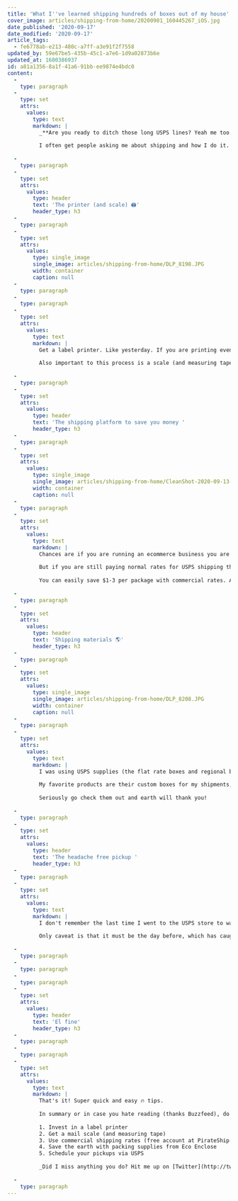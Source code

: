 ```yaml
---
title: 'What I''ve learned shipping hundreds of boxes out of my house'
cover_image: articles/shipping-from-home/20200901_160445267_iOS.jpg
date_published: '2020-09-17'
date_modified: '2020-09-17'
article_tags:
  - fe6778ab-e213-480c-a7ff-a3e91f2f7558
updated_by: 59e67be5-435b-45c1-a7e6-1d9a02873b6e
updated_at: 1600386937
id: a81a1356-8a1f-41a6-91bb-ee9874e4bdc0
content:
  -
    type: paragraph
  -
    type: set
    attrs:
      values:
        type: text
        markdown: |
          _**Are you ready to ditch those long USPS lines? Yeah me too.  I wish someone had told me these things years ago!**_
          
          I often get people asking me about shipping and how I do it. I'm not a super expert but I do ship dozens of packages most months with [Rainier Watch](http://rainierwatch.com), so here's my tips that have saved me money and time! 💰
          
  -
    type: paragraph
  -
    type: set
    attrs:
      values:
        type: header
        text: 'The printer (and scale) 🖨'
        header_type: h3
  -
    type: paragraph
  -
    type: set
    attrs:
      values:
        type: single_image
        single_image: articles/shipping-from-home/DLP_8198.JPG
        width: container
        caption: null
  -
    type: paragraph
  -
    type: paragraph
  -
    type: set
    attrs:
      values:
        type: text
        markdown: |
          Get a label printer. Like yesterday. If you are printing even several times a month I think it's a worthwhile investment. I have [this Rollo thermal printer](https://www.rollo.com/product/rollo-printer/) thanks to Rami ([check out his epic sock company!](https://www.ftgusocks.com/)) that I love. Because it's a thermal printer it doesn't use or ever need ink replaced. Woohoo! The Rollo is easy to setup and easy to use. Definitely worth the $200ish investment. 
          
          Also important to this process is a scale (and measuring tape) so you can calculate the exact size and weight of your packages. There's dozens of options on amazon, just search for "shipping or mail scale". Whatever shipping platform you use will ask for measurements and weight. Unless you are shipping pianos, anvils, or bricks a flat rate box generally isn't a cost effective approach.
          
  -
    type: paragraph
  -
    type: set
    attrs:
      values:
        type: header
        text: 'The shipping platform to save you money '
        header_type: h3
  -
    type: paragraph
  -
    type: set
    attrs:
      values:
        type: single_image
        single_image: articles/shipping-from-home/CleanShot-2020-09-13-at-15.45.15@2x.jpg
        width: container
        caption: null
  -
    type: paragraph
  -
    type: set
    attrs:
      values:
        type: text
        markdown: |
          Chances are if you are running an ecommerce business you are using Etsy or Shopify or Woocommerce. And in that case you are already getting commercial shipping rates (woohoo!). 
          
          But if you are still paying normal rates for USPS shipping then here's a secret: you don't have to be! There's a lot of platforms like [ShipStation](https://www.shipstation.com/) and [Shippo](https://goshippo.com/) that offer commercial shipping rates (in addition to other features). I prefer Shippo because it's user interface is better but check em both out if you ship a lot. 
          
          You can easily save $1-3 per package with commercial rates. And if you aren't shipping enough to pay for a monthly service or aren't running an ecommerce business then you need to be using [PirateShip](https://www.pirateship.com/)! Its free and is a great way to save money per shipment. Another alternative is [Sendle](https://www.sendle.com/) although I've found PirateShip to be slightly cheaper. 
          
  -
    type: paragraph
  -
    type: set
    attrs:
      values:
        type: header
        text: 'Shipping materials 🌎'
        header_type: h3
  -
    type: paragraph
  -
    type: set
    attrs:
      values:
        type: single_image
        single_image: articles/shipping-from-home/DLP_8208.JPG
        width: container
        caption: null
  -
    type: paragraph
  -
    type: set
    attrs:
      values:
        type: text
        markdown: |
          I was using USPS supplies (the flat rate boxes and regional boxes which you can get for free) before migrating to [Eco Enclose](https://www.ecoenclose.com/). And I wish I'd done it sooner. Eco Enclose has a plethora of amazing, super earth friendly shipping supplies and materials for any needs you have. 
          
          My favorite products are their custom boxes for my shipments, a custom designed card for including in the boxes, and their zero waste labels! I use the custom boxes for an exact fit on my products which allows me to save money on shipping so I think they are worth it if you are shipping many times a month.
          
          Seriously go check them out and earth will thank you!
          
  -
    type: paragraph
  -
    type: set
    attrs:
      values:
        type: header
        text: 'The headache free pickup '
        header_type: h3
  -
    type: paragraph
  -
    type: set
    attrs:
      values:
        type: text
        markdown: |
          I don't remember the last time I went to the USPS store to wait in their never ending line to ship a package. Here's a little known secret: Did you know USPS can pickup packages from your home? Its super easy to schedule a pickup so you don't even have to leave the house! [Go here and schedule a pickup](https://tools.usps.com/schedule-pickup-steps.htm). 
          
          Only caveat is that it must be the day before, which has caught me a few times. Once I started using this free service, I never went back and you won't either! 
          
  -
    type: paragraph
  -
    type: paragraph
  -
    type: paragraph
  -
    type: set
    attrs:
      values:
        type: header
        text: 'El fine'
        header_type: h3
  -
    type: paragraph
  -
    type: paragraph
  -
    type: set
    attrs:
      values:
        type: text
        markdown: |
          That's it! Super quick and easy 🔥 tips. 
          
          In summary or in case you hate reading (thanks Buzzfeed), do this: 
          
          1. Invest in a label printer
          2. Get a mail scale (and measuring tape)
          3. Use commercial shipping rates (free account at PirateShip.com)
          4. Save the earth with packing supplies from Eco Enclose 
          5. Schedule your pickups via USPS
          
          _Did I miss anything you do? Hit me up on [Twitter](http://twitter.com/austriker27). Now get out there and start saving!_
          
  -
    type: paragraph
---
```

